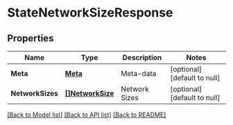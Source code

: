 # StateNetworkSizeResponse

## Properties
Name | Type | Description | Notes
------------ | ------------- | ------------- | -------------
**Meta** | [**Meta**](Meta.md) | Meta-data | [optional] [default to null]
**NetworkSizes** | [**[]NetworkSize**](NetworkSize.md) | Network Sizes | [optional] [default to null]

[[Back to Model list]](../README.md#documentation-for-models) [[Back to API list]](../README.md#documentation-for-api-endpoints) [[Back to README]](../README.md)


